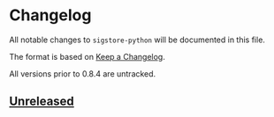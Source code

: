 # Changelog

All notable changes to `sigstore-python` will be documented in this file.

The format is based on [Keep a Changelog](https://keepachangelog.com/en/1.0.0/).

All versions prior to 0.8.4 are untracked.

## [Unreleased]

<!--Release URLs -->
[Unreleased]: https://github.com/sigstore/sigstore-python/compare/v0.8.3...HEAD
